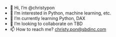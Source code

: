 - 👋 Hi, I’m @christypon
- 👀 I’m interested in Python, machine learning, etc.
- 🌱 I’m currently learning Python, DAX
- 💞️ I’m looking to collaborate on TBD
- 📫 How to reach me? christy.pon@sbdinc.com

<!---
christypon/christypon is a ✨ special ✨ repository because its `README.md` (this file) appears on your GitHub profile.
You can click the Preview link to take a look at your changes.
--->
